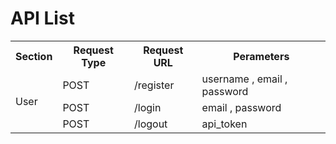 # API List

<table>
    <tr>
        <th>Section</th>
        <th>Request Type</th>
        <th>Request URL </th>
        <th> Perameters </th>
    </tr>
    <tr>
        <td rowspan="3">User</td>
        <td>POST</td>
        <td>/register</td>
        <td>username , email , password</td>
    </tr>
    <tr>
        <td>POST</td>
        <td>/login</td>
        <td>email , password</td>
    </tr>
    <tr>
        <td>POST</td>
        <td>/logout</td>
        <td>api_token</td>
    </tr>
</table>
